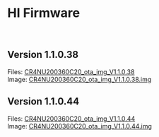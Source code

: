 # HI Firmware

<br>

## Version 1.1.0.38
Files: <a href=https://github.com/DnG-Crafts/HI-Firmware/tree/5c33cec1ef4e4932d9e0ecd91983d21b9cab9bdc>CR4NU200360C20_ota_img_V1.1.0.38</a><br>
Image: <a href=https://file2-cdn.creality.com/file/95827f773419bf995a19e2b9241288ef/CR4NU200360C20_ota_img_V1.1.0.38.img>CR4NU200360C20_ota_img_V1.1.0.38.img</a><br>

## Version 1.1.0.44
Files: <a href=https://github.com/DnG-Crafts/HI-Firmware>CR4NU200360C20_ota_img_V1.1.0.44</a><br>
Image: <a href=https://file2-cdn.creality.com/file/122a07710489087465cdfbab0471fe7c/CR4NU200360C20_ota_img_V1.1.0.44.img>CR4NU200360C20_ota_img_V1.1.0.44.img</a><br>

